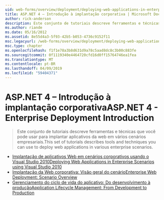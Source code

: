 ```yaml
---
uid: web-forms/overview/deployment/deploying-web-applications-in-enterprise-scenarios/index
title: ASP.NET 4 – Introdução à implantação corporativa | Microsoft Docs
author: rick-anderson
description: Este conjunto de tutoriais descreve ferramentas e técnicas que você pode usar para implantar aplicativos da web em vários cenários empresariais.
ms.author: riande
ms.date: 05/16/2012
ms.assetid: 8e55d4a3-5f93-42b5-b053-4736c9152f11
msc.legacyurl: /web-forms/overview/deployment/deploying-web-applications-in-enterprise-scenarios
msc.type: chapter
ms.openlocfilehash: f1f1e78a3b8d631d9a78c5aad8dc8c3b00c883fe
ms.sourcegitcommit: 0f1119340e4464720cfd16d0ff15764746ea1fea
ms.translationtype: MT
ms.contentlocale: pt-BR
ms.lasthandoff: 04/09/2019
ms.locfileid: "59404371"
---
```

# <a name="aspnet-4---enterprise-deployment-introduction"></a><span data-ttu-id="14cfc-103">ASP.NET 4 – Introdução à implantação corporativa</span><span class="sxs-lookup"><span data-stu-id="14cfc-103">ASP.NET 4 - Enterprise Deployment Introduction</span></span>

> <span data-ttu-id="14cfc-104">Este conjunto de tutoriais descreve ferramentas e técnicas que você pode usar para implantar aplicativos da web em vários cenários empresariais.</span><span class="sxs-lookup"><span data-stu-id="14cfc-104">This set of tutorials describes tools and techniques you can use to deploy web applications in various enterprise scenarios.</span></span>


- [<span data-ttu-id="14cfc-105">Implantação de aplicativos Web em cenários corporativos usando o Visual Studio 2010</span><span class="sxs-lookup"><span data-stu-id="14cfc-105">Deploying Web Applications in Enterprise Scenarios using Visual Studio 2010</span></span>](deploying-web-applications-in-enterprise-scenarios.md)
- [<span data-ttu-id="14cfc-106">Implantação da Web corporativa: Visão geral do cenário</span><span class="sxs-lookup"><span data-stu-id="14cfc-106">Enterprise Web Deployment: Scenario Overview</span></span>](enterprise-web-deployment-scenario-overview.md)
- [<span data-ttu-id="14cfc-107">Gerenciamento do ciclo de vida do aplicativo: Do desenvolvimento à produção</span><span class="sxs-lookup"><span data-stu-id="14cfc-107">Application Lifecycle Management: From Development to Production</span></span>](application-lifecycle-management-from-development-to-production.md)
